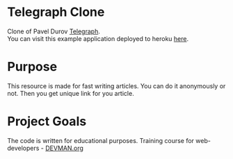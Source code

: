# Telegraph Clone

Clone of Pavel Durov [Telegraph](https://telegra.ph).  
You can visit this example application deployed to heroku [here](https://eremeevfd-telegraph.herokuapp.com/).

# Purpose

This resource is made for fast writing articles. You can do it anonymously or not. Then you get unique link for you article.

# Project Goals

The code is written for educational purposes. Training course for web-developers - [DEVMAN.org](https://devman.org)
